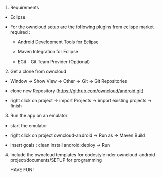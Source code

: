 
 1. Requirements
 
 - Eclipse

 - For the owncloud setup are the following plugins from eclispe market required :

   - Android Development Tools for Eclipse

   - Maven Integration for Eclipse

   - EGit - Git Team Provider (Optional)


 2. Get a clone from owncloud

   - Window -> Show View -> Other -> Git -> Git Repositories

   - clone new Repository (https://github.com/owncloud/android.git)

   - right click on project -> import Projects -> import existing projects -> finish


 3. Run the app on an emulator

   - start the emulator

   - right click on project owncloud-android -> Run as -> Maven Build 

   - insert goals : clean install android:deploy -> Run


 4. Include the owncloud templates for codestyle nder owncloud-android-project/documents/SETUP  for programming


	 HAVE FUN!






